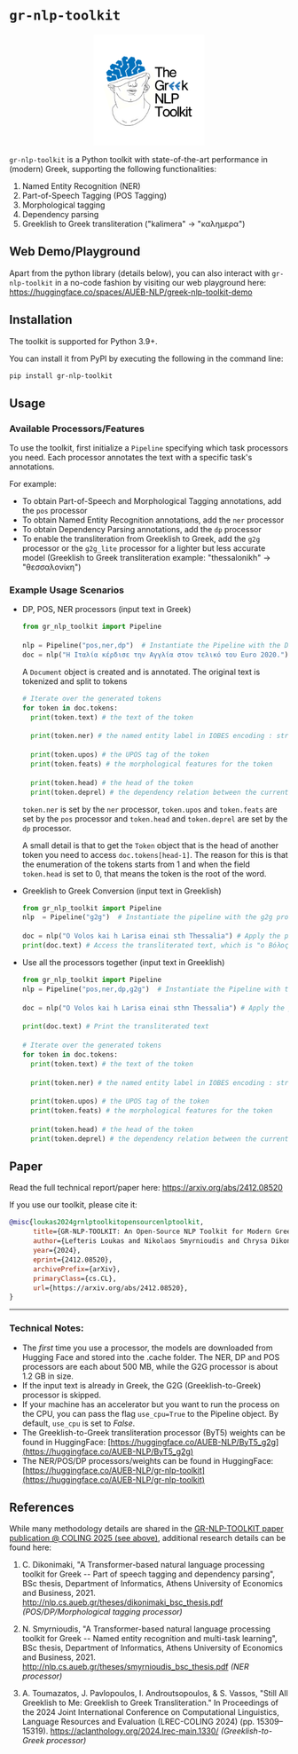 # `gr-nlp-toolkit`

<p align="center">
    <img src="https://raw.githubusercontent.com/nlpaueb/gr-nlp-toolkit/refs/heads/main/logo.png" alt="gr-nlp-toolkit Logo" width="200"/>
</p>

`gr-nlp-toolkit` is a Python toolkit with state-of-the-art performance in (modern) Greek, supporting the following functionalities:
1. Named Entity Recognition (NER)
2. Part-of-Speech Tagging (POS Tagging)
3. Morphological tagging
4. Dependency parsing
5. Greeklish to Greek transliteration ("kalimera" -> "καλημερα")

## Web Demo/Playground 

Apart from the python library (details below), you can also interact with `gr-nlp-toolkit` in a no-code fashion by visiting our web playground here: https://huggingface.co/spaces/AUEB-NLP/greek-nlp-toolkit-demo

## Installation
The toolkit is supported for Python 3.9+.

You can install it from PyPI by executing the following in the command line:

```sh
pip install gr-nlp-toolkit
```

## Usage

### Available Processors/Features

To use the toolkit, first initialize a `Pipeline` specifying which task processors you need. Each processor
annotates the text with a specific task's annotations.

For example:
- To obtain Part-of-Speech and Morphological Tagging annotations, add the `pos` processor
- To obtain Named Entity Recognition annotations, add the `ner` processor
- To obtain Dependency Parsing annotations, add the `dp` processor
- To enable the transliteration from Greeklish to Greek, add the `g2g` processor or the `g2g_lite` processor for a lighter but less accurate model
  (Greeklish to Greek transliteration example: "thessalonikh" -> "θεσσαλονίκη")

### Example Usage Scenarios

- DP, POS, NER processors (input text in Greek)

  ```python
  from gr_nlp_toolkit import Pipeline

  nlp = Pipeline("pos,ner,dp")  # Instantiate the Pipeline with the DP, POS and NER processors
  doc = nlp("Η Ιταλία κέρδισε την Αγγλία στον τελικό του Euro 2020.") # Apply the pipeline to a sentence in Greek

  ```

  A `Document` object is created and is annotated. The original text is tokenized
  and split to tokens

  ```python
  # Iterate over the generated tokens
  for token in doc.tokens:
    print(token.text) # the text of the token

    print(token.ner) # the named entity label in IOBES encoding : str

    print(token.upos) # the UPOS tag of the token
    print(token.feats) # the morphological features for the token

    print(token.head) # the head of the token
    print(token.deprel) # the dependency relation between the current token and its head
  ```

  `token.ner` is set by the `ner` processor, `token.upos` and `token.feats` are set by the `pos` processor
  and `token.head` and `token.deprel` are set by the `dp` processor.

  A small detail is that to get the `Token` object that is the head of another token you need to access
  `doc.tokens[head-1]`. The reason for this is that the enumeration of the tokens starts from 1 and when the
  field `token.head` is set to 0, that means the token is the root of the word.

- Greeklish to Greek Conversion (input text in Greeklish)

  ```python
  from gr_nlp_toolkit import Pipeline
  nlp  = Pipeline("g2g")  # Instantiate the pipeline with the g2g processor

  doc = nlp("O Volos kai h Larisa einai sth Thessalia") # Apply the pipeline to a sentence in Greeklish
  print(doc.text) # Access the transliterated text, which is "ο Βόλος και η Λάρισα είναι στη Θεσσαλία"
  ```
- Use all the processors together (input text in Greeklish)

  ```python
  from gr_nlp_toolkit import Pipeline
  nlp = Pipeline("pos,ner,dp,g2g")  # Instantiate the Pipeline with the G2G, DP, POS and NER processors

  doc = nlp("O Volos kai h Larisa einai sthn Thessalia") # Apply the pipeline to a sentence in Greeklish

  print(doc.text) # Print the transliterated text

  # Iterate over the generated tokens
  for token in doc.tokens:
    print(token.text) # the text of the token

    print(token.ner) # the named entity label in IOBES encoding : str

    print(token.upos) # the UPOS tag of the token
    print(token.feats) # the morphological features for the token

    print(token.head) # the head of the token
    print(token.deprel) # the dependency relation between the current token and its head
  ```

## Paper

Read the full technical report/paper here: https://arxiv.org/abs/2412.08520

If you use our toolkit, please cite it:
```bibtex
@misc{loukas2024grnlptoolkitopensourcenlptoolkit,
      title={GR-NLP-TOOLKIT: An Open-Source NLP Toolkit for Modern Greek}, 
      author={Lefteris Loukas and Nikolaos Smyrnioudis and Chrysa Dikonomaki and Spyros Barbakos and Anastasios Toumazatos and John Koutsikakis and Manolis Kyriakakis and Mary Georgiou and Stavros Vassos and John Pavlopoulos and Ion Androutsopoulos},
      year={2024},
      eprint={2412.08520},
      archivePrefix={arXiv},
      primaryClass={cs.CL},
      url={https://arxiv.org/abs/2412.08520}, 
}
```

----
### Technical Notes:

- The *first* time you use a processor, the models are downloaded from Hugging Face and stored into the .cache folder. The NER, DP and POS processors are each about 500 MB, while the G2G processor is about 1.2 GB in size.
- If the input text is already in Greek, the G2G (Greeklish-to-Greek) processor is skipped.
- If your machine has an accelerator but you want to run the process on the CPU, you can pass the flag `use_cpu=True` to the Pipeline object. By default, `use_cpu` is set to *False*.
- The Greeklish-to-Greek transliteration processor (ByT5) weights can be found in HuggingFace: [https://huggingface.co/AUEB-NLP/ByT5_g2g](https://huggingface.co/AUEB-NLP/ByT5_g2g)
- The NER/POS/DP processors/weights can be found in HuggingFace: [https://huggingface.co/AUEB-NLP/gr-nlp-toolkit](https://huggingface.co/AUEB-NLP/gr-nlp-toolkit)

## References
While many methodology details are shared in the [GR-NLP-TOOLKIT paper publication @ COLING 2025 (see above)](https://arxiv.org/abs/2412.08520), additional research details can be found here:
1. C. Dikonimaki, "A Transformer-based natural language processing toolkit for Greek -- Part of speech tagging and dependency parsing", BSc thesis, Department of Informatics, Athens University of Economics and Business, 2021. http://nlp.cs.aueb.gr/theses/dikonimaki_bsc_thesis.pdf *(POS/DP/Morphological tagging processor)*

2. N. Smyrnioudis, "A Transformer-based natural language processing toolkit for Greek -- Named entity recognition and multi-task learning", BSc thesis, Department of Informatics, Athens University of Economics and Business, 2021. http://nlp.cs.aueb.gr/theses/smyrnioudis_bsc_thesis.pdf *(NER processor)*

3. A. Toumazatos, J. Pavlopoulos, I. Androutsopoulos, & S. Vassos, "Still All Greeklish to Me: Greeklish to Greek Transliteration." In Proceedings of the 2024 Joint International Conference on Computational Linguistics, Language Resources and Evaluation (LREC-COLING 2024) (pp. 15309–15319). https://aclanthology.org/2024.lrec-main.1330/ *(Greeklish-to-Greek processor)*
